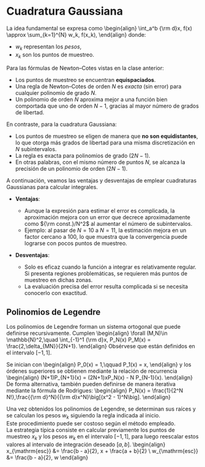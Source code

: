 # Cuadratura Gaussiana

La idea fundamental se expresa como
\begin{align}
\int_a^b {\rm d}x\, f(x) \approx \sum_{k=1}^{N} w_k\, f(x_k),
\end{align}
donde:
  * $w_k$ representan los *pesos*,
  * $x_k$ son los puntos de muestreo.

Para las fórmulas de Newton–Cotes vistas en la clase anterior:
  * Los puntos de muestreo se encuentran **equispaciados**.
  * Una regla de Newton–Cotes de orden $N$ es *exacta* (sin error) para cualquier polinomio de grado $N$.
  * Un polinomio de orden $N$ aproxima mejor a una función bien comportada que uno de orden $N-1$, gracias al mayor número de grados de libertad.

En contraste, para la cuadratura Gaussiana:
  * Los puntos de muestreo se eligen de manera que **no son equidistantes**, lo que otorga más grados de libertad para una misma discretización en $N$ subintervalos.
  * La regla es exacta para polinomios de grado $(2N - 1)$.
  * En otras palabras, con el mismo número de puntos $N$, se alcanza la precisión de un polinomio de orden $(2N - 1)$.

A continuación, veamos las ventajas y desventajas de emplear cuadraturas Gaussianas para calcular integrales.

* **Ventajas**:
  - Aunque la expresión para estimar el error es complicada, la aproximación mejora con un error que decrece aproximadamente como ${\rm const.}/N^2$ al aumentar el número de subintervalos.
  - Ejemplo: al pasar de $N=10$ a $N=11$, la estimación mejora en un factor cercano a $100$, lo que muestra que la convergencia puede lograrse con pocos puntos de muestreo.

* **Desventajas**:
  - Solo es eficaz cuando la función a integrar es relativamente regular. Si presenta regiones problemáticas, se requieren más puntos de muestreo en dichas zonas.
  - La evaluación precisa del error resulta complicada si se necesita conocerlo con exactitud.

## Polinomios de Legendre

Los polinomios de Legendre forman un sistema ortogonal que puede definirse recursivamente. Cumplen
\begin{align}
\forall (M,N)\in \mathbb{N}^2,\quad \int_{-1}^1 {\rm d}x\, P_N(x) P_M(x) = \frac{2\,\delta_{MN}}{2N+1}.
\end{align}
Obsérvese que están definidos en el intervalo $[-1,1]$.

Se inician con
\begin{align}
P_0(x) = 1,\qquad P_1(x) = x,
\end{align}
y los órdenes superiores se obtienen mediante la relación de recurrencia
\begin{align}
(N+1)P_{N+1}(x) = (2N+1)xP_N(x) - N P_{N-1}(x).
\end{align}
De forma alternativa, también pueden definirse de manera iterativa mediante la fórmula de Rodrigues:
\begin{align}
P_N(x) = \frac{1}{2^N N!}\,\frac{{\rm d}^N}{{\rm d}x^N}\big[(x^2 - 1)^N\big].
\end{align}

Una vez obtenidos los polinomios de Legendre, se determinan sus raíces y se calculan los pesos $w_k$ siguiendo la regla indicada al inicio.  
Este procedimiento puede ser costoso según el método empleado.  
La estrategia típica consiste en calcular previamente los puntos de muestreo $x_k$ y los pesos $w_k$ en el intervalo $[-1,1]$, para luego reescalar estos valores al intervalo de integración deseado $[a,b]$.
\begin{align}
    x_{\mathrm{esc}} &= \frac{b - a}{2}\, x + \frac{a + b}{2} \\
    w_{\mathrm{esc}} &= \frac{b - a}{2}\, w
\end{align}







